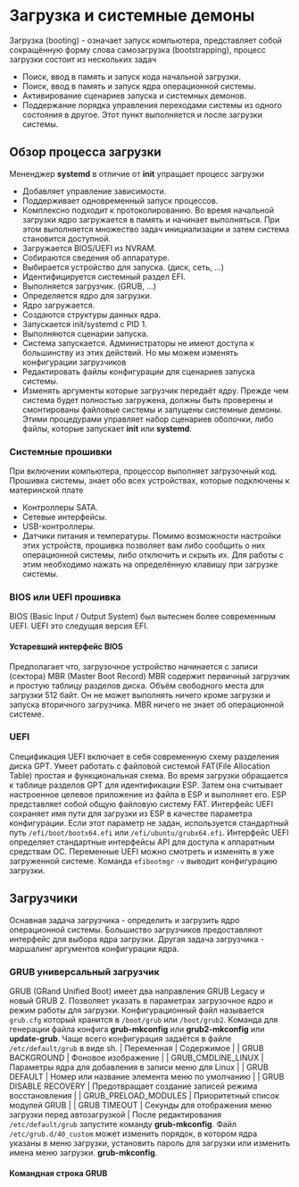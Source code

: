 # Загрузка и системные демоны
Загрузка (booting) - означает запуск компьютера, представляет собой сокращённую форму слова
самозагрузка (bootstrapping), процесс загрузки состоит из нескольких задач
- Поиск, ввод в память и запуск кода начальной загрузки.
- Поиск, ввод в память и запуск ядра операционной системы.
- Активирование сценариев запуска и системных демонов.
- Поддержание порядка управления переходами системы из одного состояния в другое.
  Этот пункт выполняется и после загрузки системы.

## Обзор процесса загрузки
Мененджер __systemd__ в отличие от __init__ упращает процесс загрузки
- Добавляет управление зависимости.
- Поддерживает одновременный запуск процессов.
- Комплексно подходит к протоколированию.
Во время начальной загрузки ядро загружается в память и начинает выполняться.
При этом выполняется множество задач инициализации и затем система становится доступной.
- Загружается BIOS/UEFI из NVRAM.
- Собираются сведения об аппаратуре.
- Выбирается устройство для запуска. (диск, сеть, ...)
- Идентифицируется системный раздел EFI.
- Выполняется загрузчик. (GRUB, ...)
- Определяется ядро для загрузки.
- Ядро загружается.
- Создаются структуры данных ядра.
- Запускается init/systemd с PID 1.
- Выполняются сценарии запуска.
- Система запускается.
Администраторы не имеют доступа к большинству из этих действий.
Но мы можем изменять конфигурации загрузчиков
- Редактировать файлы конфигурации для сценариев запуска системы.
- Изменять аргументы которые загрузчик передаёт ядру.
Прежде чем система будет полностью загружена, должны быть проверены и смонтированы файловые
системы и запущены системные демоны. Этими процедурами управляет набор сценариев оболочки,
либо файлы, которые запускает __init__ или __systemd__.

### Системные прошивки
При включении компьютера, процессор выполняет загрузочный код.
Прошивка системы, знает обо всех устройствах, которые подключены к материнской плате
- Контроллеры SATA.
- Сетевые интерфейсы.
- USB-контроллеры.
- Датчики питания и температуры.
Помимо возможности настройки этих устройств, прошивка позволяет вам либо сообщить о них
операционной системы, либо отключить и скрыть их.
Для работы с этим необходимо нажать на определённую клавишу при загрузке системы.

### BIOS или UEFI прошивка
BIOS (Basic Input / Output System) был вытеснен более современным UEFI.
UEFI это следущая версия EFI.

#### Устаревший интерфейс BIOS
Предполагает что, загрузочное устройство начинается с записи (сектора) MBR (Master Boot Record)
MBR содержит первичный загрузчик и простую таблицу разделов диска.
Объём свободного места для загрузки 512 байт.
Он не может выполнять ничего кроме загрузки и запуска вторичного загрузчика.
MBR ничего не знает об операционной системе.

### UEFI
Спецификация UEFI включает в себя современную схему разделения диска GPT.
Умеет работать с файловой системой FAT(File Allocation Table) простая и функциональная схема.
Во время загрузки обращается к таблице разделов GPT для идентификации ESP.
Затем она считывает настроенное целевое приложение из файла в ESP и выполняет его.
ESP представляет собой общую файловую систему FAT.
Интерфейс UEFI сохраняет имя пути для загрузки из ESP в качестве параметра конфигурации.
Если этот параметр не задан, используется стандартный путь `/efi/boot/bootx64.efi` или
`/efi/ubuntu/grubx64.efi`.
Интерфейс UEFI определяет стандартные интерфейсы API для доступа к аппаратным средствам ОС.
Переменные UEFI можно смотреть и изменять в уже загруженной системе.
Команда `efibootmgr` `-v` выводит конфигурацию загрузки.

## Загрузчики
Оснавная задача загрузчика - определить и загрузить ядро операционной системы.
Большиство загрузчиков предоставляют интерфейс для выбора ядра загрузки.
Другая задача загрузчика - маршалинг аргументов конфигурации ядра.

### GRUB универсальный загрузчик
GRUB (GRand Unified Boot) имеет два направления GRUB Legacy и новый GRUB 2.
Позволяет указать в параметрах загрузочное ядро и режим работы для загрузки.
Конфигурационный файл называется `grub.cfg` который хранится в `/boot/grub` или `/boot/grub2`.
Команда для генерации файла конфига __grub-mkconfig__ или __grub2-mkconfig__ или __update-grub__.
Чаще всего конфигурация задаётся в файле `/etc/default/grub` в виде sh.
| Переменная            | Содержимое                                                |
| GRUB BACKGROUND       | Фоновое изображение                                       |
| GRUB_CMDLINE_LINUX    | Параметры ядра для добавления в записи меню для Linux     |
| GRUB DEFAULT          | Номер или название элемента меню по умолчанию             |
| GRUB DISABLE RECOVERY | Предотвращает создание записей режима восстановления      |
| GRUB_PRELOAD_MODULES  | Приоритетный список модулей GRUB                          |
| GRUB TIMEOUT          | Секунды для отображения меню загрузки перед автозагрузкой |
После редактирования `/etc/default/grub` запустите команду __grub-mkconfig__.
Файл `/etc/grub.d/40_custom` может изменить порядок, в котором ядра указаны в меню загрузки,
установить пароль для загрузки или изменить имена меню загрузки. __grub-mkconfig__.

#### Командная строка GRUB




